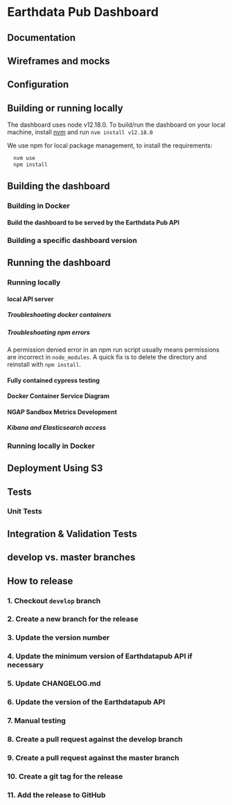 # Earthdata Pub Dashboard

## Documentation

## Wireframes and mocks

## Configuration

## Building or running locally

The dashboard uses node v12.18.0. To build/run the dashboard on your local
machine, install [nvm](https://github.com/creationix/nvm) and run `nvm install v12.18.0`

We use npm for local package management, to install the requirements:

```bash
  nvm use
  npm install
```

## Building the dashboard

### Building in Docker

#### Build the dashboard to be served by the Earthdata Pub API

### Building a specific dashboard version

## Running the dashboard

### Running locally

#### local API server

##### Troubleshooting docker containers

##### Troubleshooting npm errors

A permission denied error in an npm run script usually means permissions are
incorrect in `node_modules`. A quick fix is to delete the directory and
reinstall with `npm install`.

#### Fully contained cypress testing

#### <a name=dockerdiagram></a> Docker Container Service Diagram

#### NGAP Sandbox Metrics Development

##### Kibana and Elasticsearch access

### Running locally in Docker

## Deployment Using S3

## Tests

### Unit Tests

## Integration & Validation Tests

## develop vs. master branches

## How to release

### 1. Checkout `develop` branch

### 2. Create a new branch for the release

### 3. Update the version number

### 4. Update the minimum version of Earthdatapub API if necessary

### 5. Update CHANGELOG.md

### 6. Update the version of the Earthdatapub API

### 7. Manual testing

### 8. Create a pull request against the develop branch

### 9. Create a pull request against the master branch

### 10. Create a git tag for the release

### 11. Add the release to GitHub
